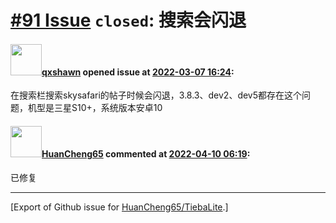 # [\#91 Issue](https://github.com/HuanCheng65/TiebaLite/issues/91) `closed`: 搜索会闪退

#### <img src="https://avatars.githubusercontent.com/u/24453645?v=4" width="50">[qxshawn](https://github.com/qxshawn) opened issue at [2022-03-07 16:24](https://github.com/HuanCheng65/TiebaLite/issues/91):

在搜索栏搜索skysafari的帖子时候会闪退，3.8.3、dev2、dev5都存在这个问题，机型是三星S10+，系统版本安卓10

#### <img src="https://avatars.githubusercontent.com/u/22636177?u=5e5e656c62ba51f1661d80a6a0fd9ec098e5023b&v=4" width="50">[HuanCheng65](https://github.com/HuanCheng65) commented at [2022-04-10 06:19](https://github.com/HuanCheng65/TiebaLite/issues/91#issuecomment-1094192833):

已修复


-------------------------------------------------------------------------------



[Export of Github issue for [HuanCheng65/TiebaLite](https://github.com/HuanCheng65/TiebaLite).]
